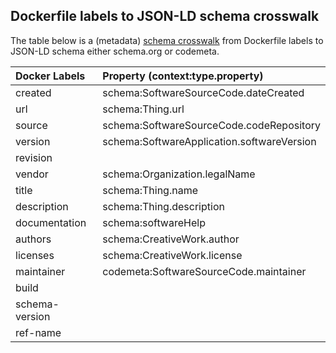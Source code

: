 ##  Dockerfile labels to JSON-LD schema crosswalk

The table below is a (metadata) [schema crosswalk](https://en.wikipedia.org/wiki/Schema_crosswalk) from Dockerfile labels
to  JSON-LD schema either schema.org or codemeta.

| Docker Labels  | Property (context:type.property)           |
|:---------------|:-------------------------------------------|
| created        | schema:SoftwareSourceCode.dateCreated      |
| url            | schema:Thing.url                           |
| source         | schema:SoftwareSourceCode.codeRepository   |
| version        | schema:SoftwareApplication.softwareVersion |
| revision       |                                            |
| vendor         | schema:Organization.legalName              |
| title          | schema:Thing.name                          |
| description    | schema:Thing.description                   |
| documentation  | schema:softwareHelp                        |
| authors        | schema:CreativeWork.author                 |
| licenses       | schema:CreativeWork.license                |
| maintainer     | codemeta:SoftwareSourceCode.maintainer     |
| build          |                                            |
| schema-version |                                            |
| ref-name       |                                            |